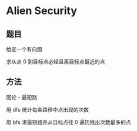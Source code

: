 # Alien Security

## 题目

给定一个有向图

求从点 0 到目标点必经且离目标点最近的点


## 方法

图论 - 最短路

用 dfs 统计每条路径中点出现的次数

用 bfs 求最短路并从目标点往 0 遍历找出次数最多的点
